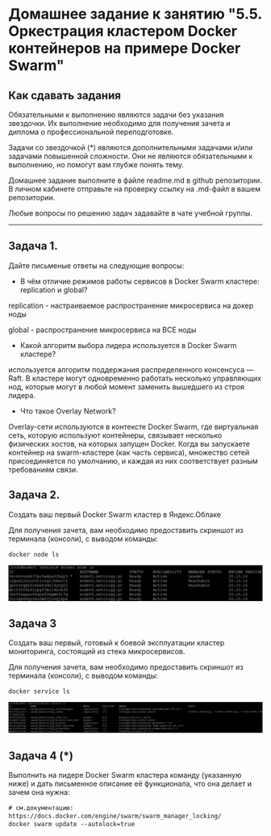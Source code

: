 # Домашнее задание к занятию "5.5. Оркестрация кластером Docker контейнеров на примере Docker Swarm"

## Как сдавать задания

Обязательными к выполнению являются задачи без указания звездочки. Их выполнение необходимо для получения зачета и диплома о профессиональной переподготовке.

Задачи со звездочкой (*) являются дополнительными задачами и/или задачами повышенной сложности. Они не являются обязательными к выполнению, но помогут вам глубже понять тему.

Домашнее задание выполните в файле readme.md в github репозитории. В личном кабинете отправьте на проверку ссылку на .md-файл в вашем репозитории.

Любые вопросы по решению задач задавайте в чате учебной группы.

---

## Задача 1.

Дайте письменые ответы на следующие вопросы:

- В чём отличие режимов работы сервисов в Docker Swarm кластере: replication и global?

replication - настраиваемое распространение микросервиса на докер ноды 

global - распространение микросервиса на ВСЕ ноды

- Какой алгоритм выбора лидера используется в Docker Swarm кластере?

используется алгоритм поддержания распределенного консенсуса — Raft. В кластере могут одновременно работать несколько управляющих нод, которые могут в любой момент заменить вышедшего из строя лидера.

- Что такое Overlay Network?

Overlay-сети используются в контексте Docker Swarm, где виртуальная сеть, которую используют контейнеры, связывает несколько физических хостов, на которых запущен Docker. Когда вы запускаете контейнер на swarm-кластере (как часть сервиса), множество сетей присоединяется по умолчанию, и каждая из них соответствует разным требованиям связи. 


## Задача 2.

Создать ваш первый Docker Swarm кластер в Яндекс.Облаке

Для получения зачета, вам необходимо предоставить скриншот из терминала (консоли), с выводом команды:
```
docker node ls
```

![img_1.png](img_1.png)

## Задача 3

Создать ваш первый, готовый к боевой эксплуатации кластер мониторинга, состоящий из стека микросервисов.

Для получения зачета, вам необходимо предоставить скриншот из терминала (консоли), с выводом команды:
```
docker service ls
```

![img_2.png](img_2.png)
## Задача 4 (*)

Выполнить на лидере Docker Swarm кластера команду (указанную ниже) и дать письменное описание её функционала, что она делает и зачем она нужна:
```
# см.документацию: https://docs.docker.com/engine/swarm/swarm_manager_locking/
docker swarm update --autolock=true
```

